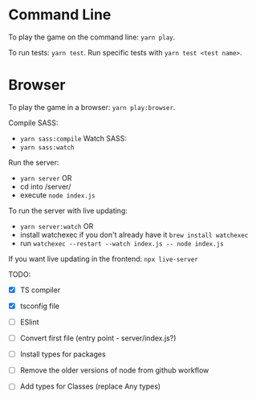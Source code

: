 # Command Line

To play the game on the command line: `yarn play`.

To run tests: `yarn test`.
Run specific tests with `yarn test <test name>`.

# Browser

To play the game in a browser: `yarn play:browser`.

Compile SASS:

- `yarn sass:compile`
  Watch SASS:
- `yarn sass:watch`

Run the server:

- `yarn server`
  OR
- cd into /server/
- execute `node index.js`

To run the server with live updating:

- `yarn server:watch`
  OR
- install watchexec if you don't already have it `brew install watchexec`
- run `watchexec --restart --watch index.js -- node index.js`

If you want live updating in the frontend:
`npx live-server`

TODO:

- [x] TS compiler
- [x] tsconfig file
- [ ] ESlint
- [ ] Convert first file (entry point - server/index.js?)
- [ ] Install types for packages
- [ ] Remove the older versions of node from github workflow

- [ ] Add types for Classes (replace Any types)
